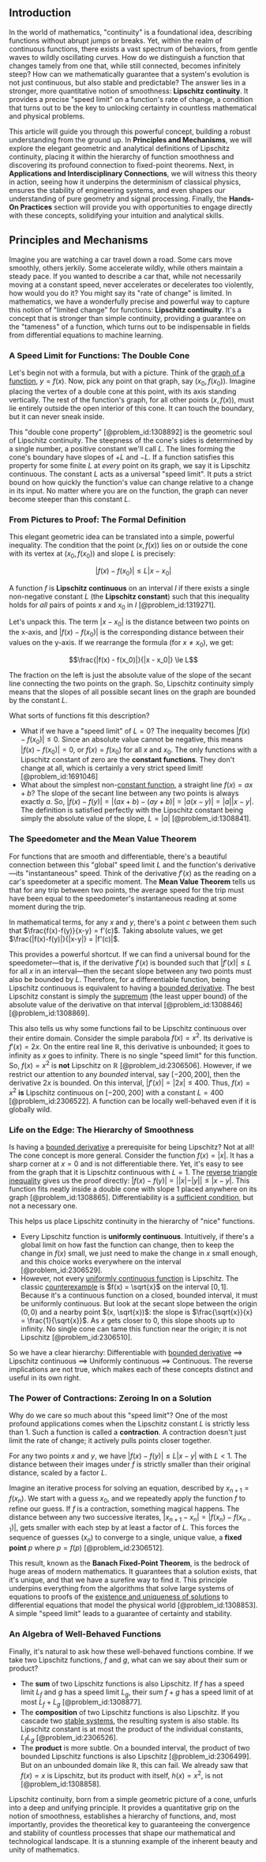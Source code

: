 ## Introduction
In the world of mathematics, "continuity" is a foundational idea, describing functions without abrupt jumps or breaks. Yet, within the realm of continuous functions, there exists a vast spectrum of behaviors, from gentle waves to wildly oscillating curves. How do we distinguish a function that changes tamely from one that, while still connected, becomes infinitely steep? How can we mathematically guarantee that a system's evolution is not just continuous, but also stable and predictable? The answer lies in a stronger, more quantitative notion of smoothness: **Lipschitz continuity**. It provides a precise "speed limit" on a function's rate of change, a condition that turns out to be the key to unlocking certainty in countless mathematical and physical problems.

This article will guide you through this powerful concept, building a robust understanding from the ground up. In **Principles and Mechanisms**, we will explore the elegant geometric and analytical definitions of Lipschitz continuity, placing it within the hierarchy of function smoothness and discovering its profound connection to fixed-point theorems. Next, in **Applications and Interdisciplinary Connections**, we will witness this theory in action, seeing how it underpins the determinism of classical physics, ensures the stability of engineering systems, and even shapes our understanding of pure geometry and signal processing. Finally, the **Hands-On Practices** section will provide you with opportunities to engage directly with these concepts, solidifying your intuition and analytical skills.

## Principles and Mechanisms

Imagine you are watching a car travel down a road. Some cars move smoothly, others jerkily. Some accelerate wildly, while others maintain a steady pace. If you wanted to describe a car that, while not necessarily moving at a constant speed, never accelerates or decelerates too violently, how would you do it? You might say its "rate of change" is limited. In mathematics, we have a wonderfully precise and powerful way to capture this notion of "limited change" for functions: **Lipschitz continuity**. It's a concept that is stronger than simple continuity, providing a guarantee on the "tameness" of a function, which turns out to be indispensable in fields from differential equations to machine learning.

### A Speed Limit for Functions: The Double Cone

Let's begin not with a formula, but with a picture. Think of the [graph of a function](@article_id:158776), $y = f(x)$. Now, pick any point on that graph, say $(x_0, f(x_0))$. Imagine placing the vertex of a double cone at this point, with its axis standing vertically. The rest of the function's graph, for all other points $(x, f(x))$, must lie entirely outside the open interior of this cone. It can touch the boundary, but it can never sneak inside.

This "double cone property" [@problem_id:1308892] is the geometric soul of Lipschitz continuity. The steepness of the cone's sides is determined by a single number, a positive constant we'll call $L$. The lines forming the cone's boundary have slopes of $+L$ and $-L$. If a function satisfies this property for some finite $L$ at *every* point on its graph, we say it is Lipschitz continuous. The constant $L$ acts as a universal "speed limit". It puts a strict bound on how quickly the function's value can change relative to a change in its input. No matter where you are on the function, the graph can never become steeper than this constant $L$.

### From Pictures to Proof: The Formal Definition

This elegant geometric idea can be translated into a simple, powerful inequality. The condition that the point $(x, f(x))$ lies on or outside the cone with its vertex at $(x_0, f(x_0))$ and slope $L$ is precisely:

$$|f(x) - f(x_0)| \le L |x - x_0|$$

A function $f$ is **Lipschitz continuous** on an interval $I$ if there exists a single non-negative constant $L$ (the **Lipschitz constant**) such that this inequality holds for *all* pairs of points $x$ and $x_0$ in $I$ [@problem_id:1319271].

Let's unpack this. The term $|x - x_0|$ is the distance between two points on the x-axis, and $|f(x) - f(x_0)|$ is the corresponding distance between their values on the y-axis. If we rearrange the formula (for $x \neq x_0$), we get:

$$\frac{|f(x) - f(x_0)|}{|x - x_0|} \le L$$

The fraction on the left is just the absolute value of the slope of the secant line connecting the two points on the graph. So, Lipschitz continuity simply means that the slopes of all possible secant lines on the graph are bounded by the constant $L$.

What sorts of functions fit this description?
-   What if we have a "speed limit" of $L=0$? The inequality becomes $|f(x) - f(x_0)| \le 0$. Since an absolute value cannot be negative, this means $|f(x) - f(x_0)| = 0$, or $f(x) = f(x_0)$ for all $x$ and $x_0$. The only functions with a Lipschitz constant of zero are the **constant functions**. They don't change at all, which is certainly a very strict speed limit! [@problem_id:1691046]
-   What about the simplest non-[constant function](@article_id:151566), a straight line $f(x) = ax+b$? The slope of the secant line between any two points is always exactly $a$. So, $|f(x) - f(y)| = |(ax+b) - (ay+b)| = |a(x-y)| = |a||x-y|$. The definition is satisfied perfectly with the Lipschitz constant being simply the absolute value of the slope, $L = |a|$ [@problem_id:1308841].

### The Speedometer and the Mean Value Theorem

For functions that are smooth and differentiable, there's a beautiful connection between this "global" speed limit $L$ and the function's derivative—its "instantaneous" speed. Think of the derivative $f'(x)$ as the reading on a car's speedometer at a specific moment. The **Mean Value Theorem** tells us that for any trip between two points, the average speed for the trip must have been equal to the speedometer's instantaneous reading at some moment during the trip.

In mathematical terms, for any $x$ and $y$, there's a point $c$ between them such that $\frac{f(x)-f(y)}{x-y} = f'(c)$. Taking absolute values, we get $\frac{|f(x)-f(y)|}{|x-y|} = |f'(c)|$.

This provides a powerful shortcut. If we can find a universal bound for the speedometer—that is, if the derivative $f'(x)$ is bounded such that $|f'(x)| \le L$ for all $x$ in an interval—then the secant slope between any two points must also be bounded by $L$. Therefore, for a differentiable function, being Lipschitz continuous is equivalent to having a [bounded derivative](@article_id:161231). The best Lipschitz constant is simply the [supremum](@article_id:140018) (the least upper bound) of the absolute value of the derivative on that interval [@problem_id:1308846] [@problem_id:1308869].

This also tells us why some functions fail to be Lipschitz continuous over their entire domain. Consider the simple parabola $f(x) = x^2$. Its derivative is $f'(x) = 2x$. On the entire real line $\mathbb{R}$, this derivative is unbounded; it goes to infinity as $x$ goes to infinity. There is no single "speed limit" for this function. So, $f(x)=x^2$ is **not** Lipschitz on $\mathbb{R}$ [@problem_id:2306506]. However, if we restrict our attention to any *bounded* interval, say $[-200, 200]$, then the derivative $2x$ is bounded. On this interval, $|f'(x)| = |2x| \le 400$. Thus, $f(x)=x^2$ **is** Lipschitz continuous on $[-200, 200]$ with a constant $L=400$ [@problem_id:2306522]. A function can be locally well-behaved even if it is globally wild.

### Life on the Edge: The Hierarchy of Smoothness

Is having a [bounded derivative](@article_id:161231) a prerequisite for being Lipschitz? Not at all! The cone concept is more general. Consider the function $f(x)=|x|$. It has a sharp corner at $x=0$ and is not differentiable there. Yet, it's easy to see from the graph that it is Lipschitz continuous with $L=1$. The [reverse triangle inequality](@article_id:145608) gives us the proof directly: $|f(x) - f(y)| = ||x| - |y|| \le |x-y|$. This function fits neatly inside a double cone with slope 1 placed anywhere on its graph [@problem_id:1308865]. Differentiability is a [sufficient condition](@article_id:275748), but not a necessary one.

This helps us place Lipschitz continuity in the hierarchy of "nice" functions.
-   Every Lipschitz function is **uniformly continuous**. Intuitively, if there's a global limit on how fast the function can change, then to keep the change in $f(x)$ small, we just need to make the change in $x$ small enough, and this choice works everywhere on the interval [@problem_id:2306529].
-   However, not every [uniformly continuous function](@article_id:158737) is Lipschitz. The classic [counterexample](@article_id:148166) is $f(x) = \sqrt{x}$ on the interval $[0, 1]$. Because it's a continuous function on a closed, bounded interval, it must be uniformly continuous. But look at the secant slope between the origin $(0,0)$ and a nearby point $(x, \sqrt{x})$: the slope is $\frac{\sqrt{x}}{x} = \frac{1}{\sqrt{x}}$. As $x$ gets closer to 0, this slope shoots up to infinity. No single cone can tame this function near the origin; it is not Lipschitz [@problem_id:2306510].

So we have a clear hierarchy: Differentiable with [bounded derivative](@article_id:161231) $\implies$ Lipschitz continuous $\implies$ Uniformly continuous $\implies$ Continuous. The reverse implications are not true, which makes each of these concepts distinct and useful in its own right.

### The Power of Contractions: Zeroing In on a Solution

Why do we care so much about this "speed limit"? One of the most profound applications comes when the Lipschitz constant $L$ is strictly less than 1. Such a function is called a **contraction**. A contraction doesn't just limit the rate of change; it actively pulls points closer together.

For any two points $x$ and $y$, we have $|f(x) - f(y)| \le L|x - y|$ with $L < 1$. The distance between their images under $f$ is strictly smaller than their original distance, scaled by a factor $L$.

Imagine an iterative process for solving an equation, described by $x_{n+1} = f(x_n)$. We start with a guess $x_0$, and we repeatedly apply the function $f$ to refine our guess. If $f$ is a contraction, something magical happens. The distance between any two successive iterates, $|x_{n+1}-x_n| = |f(x_n) - f(x_{n-1})|$, gets smaller with each step by at least a factor of $L$. This forces the sequence of guesses $(x_n)$ to converge to a single, unique value, a **fixed point** $p$ where $p = f(p)$ [@problem_id:2306512].

This result, known as the **Banach Fixed-Point Theorem**, is the bedrock of huge areas of modern mathematics. It guarantees that a solution exists, that it's unique, and that we have a surefire way to find it. This principle underpins everything from the algorithms that solve large systems of equations to proofs of the [existence and uniqueness of solutions](@article_id:176912) to differential equations that model the physical world [@problem_id:1308853]. A simple "speed limit" leads to a guarantee of certainty and stability.

### An Algebra of Well-Behaved Functions

Finally, it's natural to ask how these well-behaved functions combine. If we take two Lipschitz functions, $f$ and $g$, what can we say about their sum or product?
-   The **sum** of two Lipschitz functions is also Lipschitz. If $f$ has a speed limit $L_f$ and $g$ has a speed limit $L_g$, their sum $f+g$ has a speed limit of at most $L_f + L_g$ [@problem_id:1308877].
-   The **composition** of two Lipschitz functions is also Lipschitz. If you cascade two [stable systems](@article_id:179910), the resulting system is also stable. Its Lipschitz constant is at most the product of the individual constants, $L_f L_g$ [@problem_id:2306526].
-   The **product** is more subtle. On a bounded interval, the product of two bounded Lipschitz functions is also Lipschitz [@problem_id:2306499]. But on an unbounded domain like $\mathbb{R}$, this can fail. We already saw that $f(x)=x$ is Lipschitz, but its product with itself, $h(x)=x^2$, is not [@problem_id:1308858].

Lipschitz continuity, born from a simple geometric picture of a cone, unfurls into a deep and unifying principle. It provides a quantitative grip on the notion of smoothness, establishes a hierarchy of functions, and, most importantly, provides the theoretical key to guaranteeing the convergence and stability of countless processes that shape our mathematical and technological landscape. It is a stunning example of the inherent beauty and unity of mathematics.